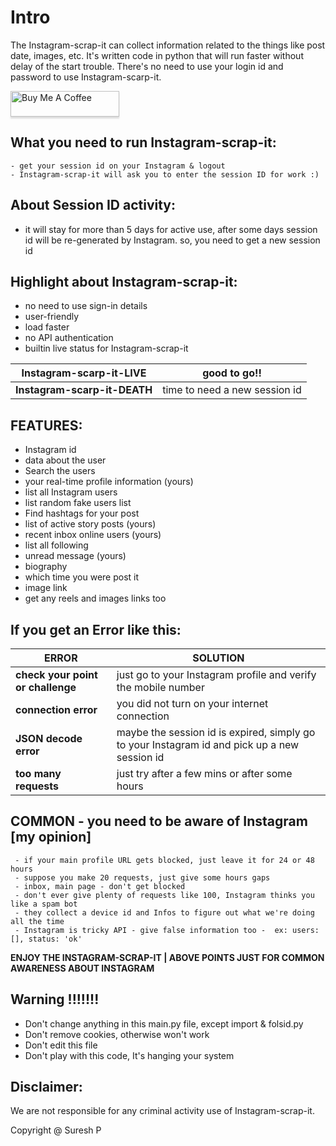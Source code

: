 # Intro

The Instagram-scrap-it can collect information related to the things like post date, images, etc.
 It's written code in python that will run faster without delay of the start trouble. 
There's no need to use your login id and password to use Instagram-scarp-it.

<a href="https://www.buymeacoffee.com/sureshpandiyan" target="_blank"><img src="https://www.buymeacoffee.com/assets/img/custom_images/orange_img.png" alt="Buy Me A Coffee" style="height: 41px !important;width: 174px !important;box-shadow: 0px 3px 2px 0px rgba(190, 190, 190, 0.5) !important;-webkit-box-shadow: 0px 3px 2px 0px rgba(190, 190, 190, 0.5) !important;" ></a>

## What you need to run Instagram-scrap-it:
    - get your session id on your Instagram & logout
    - Instagram-scrap-it will ask you to enter the session ID for work :)

## About Session ID activity:
- it will stay for more than 5 days for active use, 
      after some days session id will be re-generated by Instagram.
      so, you need to get a new session id


## Highlight about Instagram-scrap-it:
- no need to use sign-in details
- user-friendly
- load faster
- no API authentication
- builtin live status for Instagram-scrap-it

| **Instagram-scarp-it-LIVE**  | good to go!!                  |
|------------------------------|-------------------------------|
| **Instagram-scarp-it-DEATH** | time to need a new session id |



## FEATURES:
   - Instagram id
   - data about the user
   - Search the users
   - your real-time profile information (yours)
   - list all Instagram users
   - list random fake users list
   - Find hashtags for your post
   - list of active story posts (yours)
   - recent inbox online users (yours)
   - list all following
   - unread message (yours)
   - biography
   - which time you were post it
   - image link
   - get any reels and images links too


## If you get an Error like this:

| **ERROR**                         | **SOLUTION**                                                                          |
|-----------------------------------|---------------------------------------------------------------------------------------|
| **check your point or challenge** | just go to your Instagram profile and verify the mobile number                        |
| **connection error**              | you did not turn on your internet connection                                              | 
| **JSON decode error**             | maybe the session id is expired, simply go to your Instagram id and pick up a new session id |
| **too many requests**             | just try after a few mins or after some hours                                           |


## COMMON - you need to be aware of Instagram [my opinion]
     - if your main profile URL gets blocked, just leave it for 24 or 48 hours
     - suppose you make 20 requests, just give some hours gaps
     - inbox, main page - don't get blocked 
     - don't ever give plenty of requests like 100, Instagram thinks you like a spam bot
     - they collect a device id and Infos to figure out what we're doing all the time
     - Instagram is tricky API - give false information too -  ex: users: [], status: 'ok'

**ENJOY THE INSTAGRAM-SCRAP-IT | ABOVE POINTS JUST FOR COMMON AWARENESS ABOUT INSTAGRAM**

## Warning !!!!!!!
   - Don't change anything in this main.py file, except import & folsid.py
   - Don't remove cookies, otherwise won't work
   - Don't edit this file
   - Don't play with this code, It's hanging your system
   

## Disclaimer:
We are not responsible for any criminal activity use of Instagram-scrap-it.


Copyright @ Suresh P 
